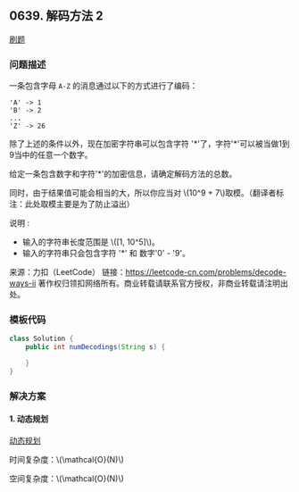 <script src="https://cdn.bootcss.com/mathjax/2.7.7/MathJax.js?config=TeX-AMS-MML_HTMLorMML"></script>

## 0639. 解码方法 2

[刷题](qu0639/solu/Solution.java)

### 问题描述

一条包含字母 `A-Z` 的消息通过以下的方式进行了编码：

```
'A' -> 1
'B' -> 2
...
'Z' -> 26
```

除了上述的条件以外，现在加密字符串可以包含字符 '\*'了，字符'\*'可以被当做1到9当中的任意一个数字。

给定一条包含数字和字符'*'的加密信息，请确定解码方法的总数。

同时，由于结果值可能会相当的大，所以你应当对 \\(10^9 + 7\\)取模。（翻译者标注：此处取模主要是为了防止溢出）

说明 :

* 输入的字符串长度范围是 \\([1, 10^5]\\)。
* 输入的字符串只会包含字符 '*' 和 数字'0' - '9'。


来源：力扣（LeetCode）
链接：https://leetcode-cn.com/problems/decode-ways-ii
著作权归领扣网络所有。商业转载请联系官方授权，非商业转载请注明出处。

### 模板代码

``` java
class Solution {
    public int numDecodings(String s) {

    }
}
```

### 解决方案

#### 1. 动态规划

[动态规划](qu0639/solu1/Solution.java)

时间复杂度：\\(\mathcal{O}(N)\\)

空间复杂度：\\(\mathcal{O}(N)\\)
